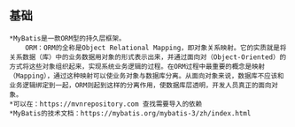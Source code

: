 ## 基础
    *MyBatis是一款ORM型的持久层框架。
        ORM：ORM的全称是Object Relational Mapping，即对象关系映射。它的实质就是将关系数据（库）中的业务数据用对象的形式表示出来，并通过面向对（Object-Oriented）的方式将这些对象组织起来，实现系统业务逻辑的过程。在ORM过程中最重要的概念是映射（Mapping），通过这种映射可以使业务对象与数据库分离。从面向对象来说，数据库不应该和业务逻辑绑定到一起，ORM则起到这样的分离作用，使数据库层透明，开发人员真正的面向对象。
    *可以在：https://mvnrepository.com 查找需要导入的依赖
    *MyBatis的技术文档：https://mybatis.org/mybatis-3/zh/index.html
